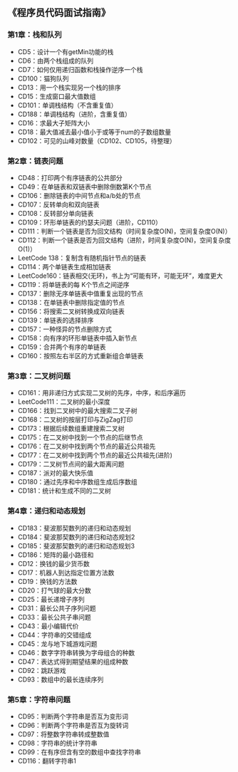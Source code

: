﻿## 《程序员代码面试指南》
### 第1章：栈和队列
- CD5：设计一个有getMin功能的栈
- CD6：由两个栈组成的队列
- CD7：如何仅用递归函数和栈操作逆序一个栈
- CD100：猫狗队列
- CD13：用一个栈实现另一个栈的排序
- CD15：生成窗口最大值数组
- CD101：单调栈结构（不含重复值）
- CD188：单调栈结构（进阶，含重复值）
- CD16：求最大子矩阵大小
- CD18：最大值减去最小值小于或等于num的子数组数量
- CD102：可见的山峰对数量（CD102、CD105，待整理）

### 第2章：链表问题
- CD48：打印两个有序链表的公共部分
- CD49：在单链表和双链表中删除倒数第K个节点
- CD106：删除链表的中间节点和a/b处的节点
- CD107：反转单向和双向链表
- CD108：反转部分单向链表
- CD109：环形单链表的约瑟夫问题（进阶，CD110）
- CD111：判断一个链表是否为回文结构（时间复杂度O(N)，空间复杂度O(N)）
- CD112：判断一个链表是否为回文结构（进阶，时间复杂度O(N)，空间复杂度O(1)）
- LeetCode 138：复制含有随机指针节点的链表
- CD114：两个单链表生成相加链表
- LeetCode160：链表相交(无环)，书上为“可能有环，可能无环”，难度更大
- CD119：将单链表的每 K个节点之间逆序
- CD137：删除无序单链表中值重复出现的节点
- CD138：在单链表中删除指定值的节点
- CD156：将搜索二叉树转换成双向链表
- CD139：单链表的选择排序
- CD157：一种怪异的节点删除方式
- CD158：向有序的环形单链表中插入新节点
- CD159：合并两个有序的单链表
- CD160：按照左右半区的方式重新组合单链表

### 第3章：二叉树问题

- CD161：用非递归方式实现二叉树的先序，中序，和后序遍历
- LeetCode111：二叉树的最小深度
- CD166：找到二叉树中的最大搜索二叉子树
- CD168：二叉树的按层打印与ZigZag打印
- CD173：根据后续数组重建搜索二叉树
- CD175：在二叉树中找到一个节点的后继节点 
- CD176：在二叉树中找到两个节点的最近公共祖先
- CD177：在二叉树中找到两个节点的最近公共祖先(进阶)
- CD179：二叉树节点间的最大距离问题
- CD187：派对的最大快乐值
- CD180：通过先序和中序数组生成后序数组
- CD181：统计和生成不同的二叉树

### 第4章：递归和动态规划

- CD183：斐波那契数列的递归和动态规划
- CD184：斐波那契数列的递归和动态规划2
- CD185：斐波那契数列的递归和动态规划3
- CD186：矩阵的最小路径和
- CD12：换钱的最少货币数
- CD17：机器人到达指定位置方法数
- CD19：换钱的方法数
- CD20：打气球的最大分数
- CD25：最长递增子序列
- CD31：最长公共子序列问题
- CD33：最长公共子串问题
- CD43：最小编辑代价
- CD44：字符串的交错组成
- CD45：龙与地下城游戏问题
- CD46：数字字符串转换为字母组合的种数
- CD47：表达式得到期望结果的组成种数
- CD92：跳跃游戏
- CD93：数组中的最长连续序列

### 第5章：字符串问题

- CD95：判断两个字符串是否互为变形词
- CD96：判断两个字符串是否互为旋转词
- CD97：将整数字符串转成整数值
- CD98：字符串的统计字符串
- CD99：在有序但含有空的数组中查找字符串
- CD116：翻转字符串1

